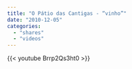 ```yaml
---
title: "O Pátio das Cantigas - “vinho”"
date: "2010-12-05"
categories:
  - "shares"
  - "videos"
---
```


{{< youtube Brrp2Qs3ht0 >}}
